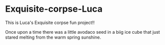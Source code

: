 # Exquisite-corpse-Luca

This is Luca's Exquisite corpse fun project!!

Once upon a time there was a little avodaco seed in a biig ice cube that just stared melting from the warm spring sunshine.

